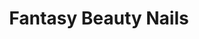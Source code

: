 ---
title: "Fantasy Beauty Nails"
url: /santiago-de-los-caballeros/fantasy-beauty-nails/
shop: cosméticos
---